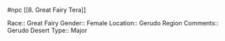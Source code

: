 #npc [[8. Great Fairy Tera]]

Race:: Great Fairy
Gender:: Female
Location:: Gerudo Region
Comments:: Gerudo Desert
Type:: Major
